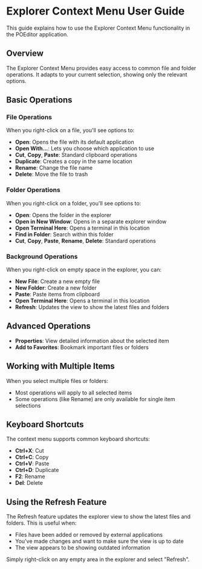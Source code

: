 # Explorer Context Menu User Guide

This guide explains how to use the Explorer Context Menu functionality in the POEditor application.

## Overview

The Explorer Context Menu provides easy access to common file and folder operations. It adapts to your current selection, showing only the relevant options.

## Basic Operations

### File Operations

When you right-click on a file, you'll see options to:

- **Open**: Opens the file with its default application
- **Open With...**: Lets you choose which application to use
- **Cut**, **Copy**, **Paste**: Standard clipboard operations
- **Duplicate**: Creates a copy in the same location
- **Rename**: Change the file name
- **Delete**: Move the file to trash

### Folder Operations

When you right-click on a folder, you'll see options to:

- **Open**: Opens the folder in the explorer
- **Open in New Window**: Opens in a separate explorer window
- **Open Terminal Here**: Opens a terminal in this location
- **Find in Folder**: Search within this folder
- **Cut**, **Copy**, **Paste**, **Rename**, **Delete**: Standard operations

### Background Operations

When you right-click on empty space in the explorer, you can:

- **New File**: Create a new empty file
- **New Folder**: Create a new folder
- **Paste**: Paste items from clipboard
- **Open Terminal Here**: Opens a terminal in this location
- **Refresh**: Updates the view to show the latest files and folders

## Advanced Operations

- **Properties**: View detailed information about the selected item
- **Add to Favorites**: Bookmark important files or folders

## Working with Multiple Items

When you select multiple files or folders:

- Most operations will apply to all selected items
- Some operations (like Rename) are only available for single item selections

## Keyboard Shortcuts

The context menu supports common keyboard shortcuts:

- **Ctrl+X**: Cut
- **Ctrl+C**: Copy
- **Ctrl+V**: Paste
- **Ctrl+D**: Duplicate
- **F2**: Rename
- **Del**: Delete

## Using the Refresh Feature

The Refresh feature updates the explorer view to show the latest files and folders. This is useful when:

- Files have been added or removed by external applications
- You've made changes and want to make sure the view is up to date
- The view appears to be showing outdated information

Simply right-click on any empty area in the explorer and select "Refresh".
